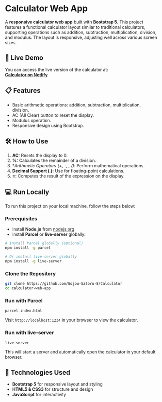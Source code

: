 # Calculator Web App

A **responsive calculator web app** built with **Bootstrap 5**. This project features a functional calculator layout similar to traditional calculators, supporting operations such as addition, subtraction, multiplication, division, and modulus. The layout is responsive, adjusting well across various screen sizes.

## 🚀 Live Demo

You can access the live version of the calculator at:  
[**Calculator on Netlify**](https://calculatorplasmid.netlify.app/)

## 📋 Features

- Basic arithmetic operations: addition, subtraction, multiplication, division.
- AC (All Clear) button to reset the display.
- Modulus operation.
- Responsive design using Bootstrap.

## 🛠 How to Use

1. **AC:** Resets the display to 0.
2. **%:** Calculates the remainder of a division.
3. **Arithmetic Operators (+, -, *, /):** Perform mathematical operations.
4. **Decimal Support (.):** Use for floating-point calculations.
5. **=:** Computes the result of the expression on the display.

## 💻 Run Locally

To run this project on your local machine, follow the steps below:

### Prerequisites

- Install **Node.js** from [nodejs.org](https://nodejs.org).
- Install **Parcel** or **live-server** globally:

```bash
# Install Parcel globally (optional)
npm install -g parcel

# Or install live-server globally
npm install -g live-server
```

### Clone the Repository

```bash
git clone https://github.com/Gojou-Satoru-8/Calculator
cd calculator-web-app
```

### Run with Parcel

```bash
parcel index.html
```

Visit `http://localhost:1234` in your browser to view the calculator.

### Run with live-server

```bash
live-server
```

This will start a server and automatically open the calculator in your default browser.

## 🧰 Technologies Used

- **Bootstrap 5** for responsive layout and styling
- **HTML5 & CSS3** for structure and design
- **JavaScript** for interactivity

